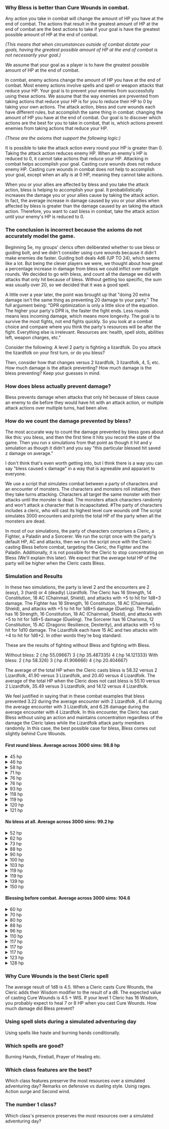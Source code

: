 ### Why Bless is better than Cure Wounds in combat.

Any action you take in combat will change the amount of HP you have at the end of combat. The actions that result in the greatest amount of HP at the end of combat are the best actions to take if your goal is have the greatest possible amount of HP at the end of combat.

<i>(This means that when circumstances outside of combat dictate your goals, having the greatest possible amount of HP at the end of combat is not necessarily your goal.)</i>

&#09; We assume that your goal as a player is to have the greatest possible amount of HP at the end of combat.

In combat, enemy actions change the amount of HP you have at the end of combat. Most enemy actions involve spells and spell or weapon attacks that reduce your HP. Your goal is to prevent your enemies from successfully using these actions. We assume that the way enemies are prevented from taking actions that reduce your HP is for you to reduce their HP to 0 by taking your own actions.
The attack action, bless and cure wounds each have different rules, but accomplish the same thing in combat: changing the amount of HP you have at the end of combat. Our goal is to discover which actions are the best for you to take in combat, that is, which actions prevent enemies from taking actions that reduce your HP.

<i>(These are the axioms that support the following logic:)</i>

It is possible to take the attack action every round your HP is greater than 0. Taking the attack action reduces enemy HP. When an enemy's HP is reduced to 0, it cannot take actions that reduce your HP. Attacking in combat helps accomplish your goal.
Casting cure wounds does not reduce enemy HP. Casting cure wounds in combat does not help to accomplish your goal, except when an ally is at 0 HP, meaning they cannot take actions.

When you or your allies are affected by bless and you take the attack action, bless is helping to accomplish your goal. It probabilistically increases the damage you or your allies cause by taking the attack action. In fact, the average increase in damage caused by you or your allies when affected by bless is greater than the damage caused by an taking the attack action.
Therefore, you want to cast bless in combat, take the attack action until your enemy's HP is reduced to 0.

### The conclusion is incorrect because the axioms do not accurately model the game.

Beginning 5e, my groups' clerics often deliberated whether to use bless or guiding bolt, and we didn't consider using cure wounds because it didn't make enemies die faster. Guiding bolt deals 4d6 (UP TO 24), which seems like a lot. But being the clever players we were, we thought about how great a percentage increase in damage from bless we could inflict over multiple rounds. We decided to go with bless, and count all the damage we did with attacks that only hit because of bless. Without getting too specific, the sum was usually over 20, so we decided that it was a good spell.

A little over a year later, the point was brought up that "doing 20 extra damage isn't the same thing as preventing 20 damage to your party." The full argument being: "DPR optimization is only a little slice of the equation. The higher your party's DPR is, the faster the fight ends. Less rounds means less incoming damage, which means more longevity. The goal is to survive the most fights, not end fights quickly. So you look at a combat choice and compare where you think the party's resources will be after the fight. Everything else is irrelevant. Resources are: health, spell slots, abilities left, weapon charges, etc."

Consider the following: A level 2 party is fighting a lizardfolk. Do you attack the lizardfolk on your first turn, or do you bless?

Then, consider how that changes versus 2 lizardfolk, 3 lizardfolk, 4, 5, etc. How much damage is the attack preventing? How much damage is the bless preventing? Keep your guesses in mind.

### How does bless actually prevent damage?

Bless prevents damage when attacks that only hit because of bless cause an enemy to die before they would have hit with an attack action, or multiple attack actions over multiple turns, had been alive. 

### How do we count the damage prevented by bless?

The most accurate way to count the damage prevented by bless goes about like this: you bless, and then the first time it hits you record the state of the game. Then you run x simulations from that point as though it hit and y simulation as though it didn't and you say "this particular blessed hit saved z damage on average."

I don't think that's even worth getting into, but I think there is a way you can say "bless caused x damage" in a way that is agreeable and apparant to everyone.

We use a script that simulates combat between a party of characters and an encounter of monsters. The characters and monsters roll initiative, then they take turns attacking. Characters all target the same monster with their attacks until the monster is dead. The monsters attack characters randomly and won't attack a character that is incapacitated. #The party of characters includes a cleric, who will cast its highest level cure wounds on# The script simulates 3000 encounters and prints the total HP of the party when all the monsters are dead.

In most of our simulations, the party of characters comprises a Cleric, a Fighter, a Paladin and a Sorcerer. We run the script once with the party's default HP, AC and attacks, then we run the script once with the Cleric casting Bless before combat, targeting the Cleric, the Fighter and the Paladin. Additionally, it is not possible for the Cleric to stop concentrating on Bless (We'll explain this later). We expect that the average total HP of the party will be higher when the Cleric casts Bless.

### Simulation and Results

In these two simulations, the party is level 2 and the encounters are 2 (easy), 3 (hard) or 4 (deadly) Lizardfolk. The Cleric has 16 Strength, 14 Constitution, 18 AC (Chainmail, Shield), and attacks with +5 to hit for 1d8+3 damage. The Fighter has 16 Strength, 16 Constitution, 18 AC (Chainmail, Shield), and attacks with +5 to hit for 1d8+5 damage (Dueling). The Paladin has 16 Strength, 16 Constitution, 18 AC (Chainmail, Shield), and attacks with +5 to hit for 1d8+5 damage (Dueling). The Sorcerer has 16 Charisma, 12 Constitution, 15 AC (Dragonic Resilience, Dexterity), and attacks with +5 to hit for 1d10 damage. The Lizardfolk each have 15 AC and two attacks with +4 to hit for 1d6+2. In other words they're bog standard.

These are the results of fighting without Bless and fighting with Bless.

Without bless: 2 {:hp 55.09667} 3 {:hp 35.487335} 4 {:hp 14.121333}
With bless: 2 {:hp 58.326} 3 {:hp 41.906666} 4 {:hp 20.404667}

The average of the total HP when the Cleric casts bless is 58.32 versus 2 Lizardfolk, 41.90 versus 3 Lizardfolk, and 20.40 versus 4 Lizardfolk. The average of the total HP when the Cleric does not cast bless is 55.10 versus 2 Lizardfolk, 35.49 versus 3 Lizardfolk, and 14.12 versus 4 Lizardfolk.

We feel justified in saying that in these combat examples that bless prevented 3.22 during the average encounter with 2 Lizardfolk , 6.41 during the average encounter with 3 Lizardfolk, and 6.28 damage during the average encounter with 4 Lizardfolk. In this encounter, the Cleric has cast Bless without using an action and maintains concentration regardless of the damage the Cleric takes while the Lizardfolk attack party members randomly. In this case, the best possible case for bless, Bless comes out slightly behind Cure Wounds. 

#### First round bless. Average across 3000 sims: 98.8 hp
<details>
<summary>45 hp</summary>
<pre><code>simulation# 0
encounter# 0
round# 0
:paladin misses :orog0
:paladin hits :orog0 for 7
:sorcerer hits :orog0 for 11
:cleric blesses :fighter :paladin :cleric
:orog0 misses :fighter
:orog0 misses :fighter
:orog1 hits :fighter for 9
:orog1 misses :paladin
:orog2 hits :sorcerer for 10
:orog2 hits :paladin for 12
:fighter hits :orog0 for 11 #blessed
:fighter crits :orog0 for 11
round# 1
:paladin misses :orog0
:paladin hits :orog0 for 14
:sorcerer misses :orog1
:cleric misses :orog1
:orog1 misses :paladin
:orog1 hits :sorcerer for 15
:orog2 crits :paladin for 12
:orog2 hits :paladin for 15
:fighter crits :orog1 for 16
:fighter misses :orog1
round# 2
:paladin misses :orog1
:paladin misses :orog1
:sorcerer misses :orog1
:cleric misses :orog1
:orog1 hits :fighter for 15
:orog1 misses :sorcerer
:orog2 hits :paladin for 8
:orog2 hits :fighter for 12
:fighter hits :orog1 for 14
:fighter hits :orog1 for 9
round# 3
:sorcerer misses :orog1
:cleric casts :spell-2 cure wound and heals :paladin from 0 to 18
:orog1 misses :paladin
:orog1 misses :fighter
:orog2 hits :sorcerer for 8
:orog2 hits :paladin for 8
:fighter misses :orog1
:fighter crits :orog1 for 12
round# 4
:paladin hits :orog2 for 14 #blessed
:paladin misses :orog2
:sorcerer hits :orog2 for 14
:cleric misses :orog2
:orog2 hits :paladin for 14
:orog2 misses :cleric
:fighter misses :orog2
:fighter hits :orog2 for 9
round# 5
:sorcerer misses :orog2
:cleric misses :orog2
:orog2 misses :cleric
:orog2 hits :fighter for 6
:fighter hits :orog2 for 13
:fighter misses :orog0
:cleric has no remaining spell slots to heal with
remaining hp: 45</code></pre>
</details>
<details>
<summary>46 hp</summary>
<pre><code>simulation# 9
encounter# 0
round# 0
:fighter misses :orog0
:fighter misses :orog0
the sorcerer uses shield to block :orog0
:orog0 misses :sorcerer
:orog0 crits :fighter for 18
:orog1 crits :fighter for 13
:orog1 hits :sorcerer for 15
:orog2 misses :fighter
:orog2 misses :cleric
:sorcerer hits :orog0 for 10
:cleric blesses :fighter :paladin :cleric
:paladin misses :orog0
:paladin misses :orog0
round# 1
:fighter hits :orog0 for 10
:fighter hits :orog0 for 14
:orog0 misses :paladin
:orog0 hits :sorcerer for 12
:orog1 misses :cleric
:orog1 hits :paladin for 12
:orog2 misses :fighter
the sorcerer uses shield to block :orog2
:orog2 misses :sorcerer
:sorcerer misses :orog0
:cleric misses :orog0
:paladin hits :orog0 for 9 #blessed
:paladin misses :orog1
round# 2
:fighter misses :orog1
:fighter hits :orog1 for 10
:orog1 hits :sorcerer for 16
:orog1 misses :fighter
:orog2 hits :fighter for 16
:orog2 misses :cleric
:cleric casts :spell-2 cure wound and heals :fighter from 0 to 12
:paladin hits :orog1 for 13
:paladin hits :orog1 for 11
round# 3
:fighter misses :orog1
:fighter misses :orog1
:orog1 hits :cleric for 15
:orog1 misses :fighter
:orog2 misses :fighter
:orog2 misses :fighter
:cleric misses :orog1
:paladin hits :orog1 for 11
:paladin hits :orog2 for 7
round# 4
:fighter misses :orog2
:fighter misses :orog2
:orog2 crits :cleric for 21
:orog2 misses :fighter
:cleric misses :orog2
:paladin crits :orog2 for 19
:paladin hits :orog2 for 12
:cleric has no remaining spell slots to heal with
remaining hp: 46</code></pre>
</details>
<details>
<summary>58 hp</summary>
<pre><code>simulation# 5
encounter# 0
round# 0
:orog0 hits :cleric for 5
:orog0 misses :cleric
:orog1 misses :fighter
:orog1 misses :paladin
:orog2 misses :paladin
:orog2 misses :sorcerer
:cleric blesses :fighter :paladin :cleric
:sorcerer crits :orog0 for 16
:fighter hits :orog0 for 12
:fighter misses :orog0
:paladin crits :orog0 for 9
:paladin hits :orog0 for 9
round# 1
:orog1 hits :fighter for 9
:orog1 misses :cleric
:orog2 hits :fighter for 10
:orog2 hits :fighter for 10
:cleric misses :orog1
:sorcerer misses :orog1
:fighter misses :orog1
:fighter hits :orog1 for 7
:paladin hits :orog1 for 14 #blessed
:paladin misses :orog1
round# 2
:orog1 misses :fighter
:orog1 hits :cleric for 11
:orog2 hits :fighter for 15
:orog2 hits :sorcerer for 9
:cleric casts :spell-2 cure wound and heals :fighter from 0 to 11
:sorcerer misses :orog1
:fighter hits :orog1 for 12
:fighter misses :orog1
:paladin hits :orog1 for 9
:paladin misses :orog1
round# 3
:orog1 misses :sorcerer
:orog1 misses :paladin
:orog2 hits :sorcerer for 11
:orog2 hits :fighter for 14
:cleric misses :orog1
:sorcerer misses :orog1
:paladin misses :orog1
:paladin hits :orog1 for 13
round# 4
:orog2 hits :paladin for 16
:orog2 hits :paladin for 10
:cleric hits :orog2 for 6 #blessed
:sorcerer hits :orog2 for 19
:paladin hits :orog2 for 9
:paladin misses :orog2
round# 5
:orog2 misses :paladin
:orog2 misses :cleric
:cleric hits :orog2 for 10 #blessed
:sorcerer misses :orog0
:paladin hits :orog0 for 14
:paladin hits :orog0 for 12
:cleric has no remaining spell slots to heal with
remaining hp: 58</code></pre>
</details>
<details>
<summary>71 hp</summary>
<pre><code>simulation# 7
encounter# 0
round# 0
:fighter misses :orog0
:fighter misses :orog0
:orog0 hits :cleric for 14
:orog0 misses :sorcerer
:orog1 misses :sorcerer
:orog1 hits :paladin for 5
:orog2 hits :sorcerer for 6
:orog2 hits :sorcerer for 15
:sorcerer hits :orog0 for 11
:paladin misses :orog0
:paladin misses :orog0
:cleric blesses :fighter :paladin :cleric
round# 1
:fighter hits :orog0 for 10
:fighter misses :orog0
:orog0 misses :paladin
:orog0 hits :paladin for 9
:orog1 misses :sorcerer
:orog1 misses :cleric
:orog2 hits :fighter for 6
:orog2 hits :fighter for 10
:sorcerer misses :orog0
:paladin misses :orog0
:paladin hits :orog0 for 14
:cleric hits :orog0 for 10
round# 2
:fighter hits :orog1 for 8
:fighter misses :orog1
:orog1 hits :cleric for 14
:orog1 misses :paladin
:orog2 misses :sorcerer
:orog2 hits :sorcerer for 6
:sorcerer hits :orog1 for 10
:paladin misses :orog1
:paladin misses :orog1
:cleric hits :orog1 for 4
round# 3
:fighter misses :orog1
:fighter misses :orog1
:orog1 hits :sorcerer for 6
the sorcerer uses shield to block :orog1
:orog1 misses :sorcerer
:orog2 misses :fighter
:orog2 hits :sorcerer for 15
:paladin hits :orog1 for 13
:paladin hits :orog1 for 12
:cleric casts :spell-2 cure wound and heals :sorcerer from 0 to 16
round# 4
:fighter hits :orog2 for 13 #blessed
:fighter hits :orog2 for 11
:orog2 misses :fighter
:orog2 hits :sorcerer for 13
:sorcerer misses :orog2
:paladin hits :orog2 for 10 #blessed
:paladin misses :orog2
:cleric hits :orog2 for 5
:cleric has no remaining spell slots to heal with
remaining hp: 71</code></pre>
</details>
<details>
<summary>76 hp</summary>
<pre><code>simulation# 8
encounter# 0
round# 0
:cleric blesses :fighter :paladin :cleric
:sorcerer hits :orog0 for 8
:paladin misses :orog0
:paladin hits :orog0 for 7
:orog0 misses :fighter
:orog0 misses :cleric
:orog1 misses :fighter
:orog1 hits :sorcerer for 15
:orog2 misses :sorcerer
:orog2 hits :fighter for 12
:fighter hits :orog0 for 10
:fighter misses :orog0
round# 1
:cleric hits :orog0 for 4 #blessed
:sorcerer misses :orog0
:paladin misses :orog0
:paladin crits :orog0 for 13
:orog1 misses :cleric
:orog1 crits :paladin for 23
:orog2 hits :paladin for 13
:orog2 misses :sorcerer
:fighter hits :orog1 for 10 #blessed
:fighter misses :orog1
round# 2
:cleric misses :orog1
:sorcerer hits :orog1 for 8
:paladin hits :orog1 for 12 #blessed
:paladin misses :orog1
the sorcerer uses shield to block :orog1
:orog1 misses :sorcerer
:orog1 hits :sorcerer for 11
:orog2 hits :fighter for 8
:orog2 misses :cleric
:fighter misses :orog1
:fighter hits :orog1 for 14
round# 3
:cleric misses :orog1
:sorcerer misses :orog1
:paladin crits :orog1 for 17
:paladin misses :orog2
:orog2 hits :sorcerer for 10
:orog2 hits :fighter for 5
:fighter crits :orog2 for 17
:fighter misses :orog2
round# 4
:cleric hits :orog2 for 4
:sorcerer misses :orog2
:paladin hits :orog2 for 11 #blessed
:paladin misses :orog2
:orog2 misses :sorcerer
:orog2 misses :paladin
:fighter hits :orog2 for 8
:fighter hits :orog0 for 7
:cleric casts :spell-2 cure wound and heals :sorcerer from 2 to 11
:cleric has no remaining spell slots to heal with
remaining hp: 76</code></pre>
</details>
<details>
<summary>76 hp</summary>
<pre><code>simulation# 1
encounter# 0
round# 0
:orog0 misses :cleric
:orog0 hits :paladin for 15
:orog1 misses :fighter
:orog1 misses :paladin
:orog2 misses :fighter
:orog2 misses :cleric
:sorcerer hits :orog0 for 16
:paladin misses :orog0
:paladin misses :orog0
:cleric blesses :fighter :paladin :cleric
:fighter hits :orog0 for 12
:fighter hits :orog0 for 12 #blessed
round# 1
:orog0 crits :paladin for 17
:orog0 hits :paladin for 14
:orog1 crits :fighter for 15
:orog1 hits :cleric for 11
:orog2 hits :cleric for 13
:orog2 misses :fighter
:sorcerer hits :orog0 for 13
:cleric casts :spell-2 cure wound and heals :paladin from 0 to 16
:fighter misses :orog1
:fighter hits :orog1 for 7
round# 2
the sorcerer uses shield to block :orog1
:orog1 misses :sorcerer
:orog1 misses :paladin
:orog2 hits :paladin for 7
:orog2 misses :sorcerer
:sorcerer hits :orog1 for 11
:paladin hits :orog1 for 14
:paladin hits :orog1 for 14 #blessed
:cleric misses :orog2
:fighter crits :orog2 for 17
:fighter hits :orog2 for 12
round# 3
:orog2 misses :fighter
:orog2 crits :cleric for 16
:sorcerer hits :orog2 for 10
:paladin misses :orog2
:paladin hits :orog2 for 11
:fighter hits :orog0 for 7 #blessed
:fighter hits :orog0 for 11
:cleric has no remaining spell slots to heal with
remaining hp: 76</code></pre>
</details>
<details>
<summary>93 hp</summary>
<pre><code>simulation# 3
encounter# 0
round# 0
:cleric blesses :fighter :paladin :cleric
:paladin hits :orog0 for 8
:paladin hits :orog0 for 10
:orog0 misses :paladin
:orog0 hits :cleric for 14
:orog1 misses :fighter
:orog1 hits :paladin for 14
:orog2 misses :paladin
:orog2 hits :paladin for 8
:fighter hits :orog0 for 10
:fighter crits :orog0 for 10
:sorcerer misses :orog0
round# 1
:cleric misses :orog0
:paladin hits :orog0 for 14
:paladin hits :orog1 for 8
:orog1 misses :paladin
the sorcerer uses shield to block :orog1
:orog1 misses :sorcerer
:orog2 misses :paladin
:orog2 misses :sorcerer
:fighter misses :orog1
:fighter misses :orog1
:sorcerer hits :orog1 for 16
round# 2
:cleric misses :orog1
:paladin misses :orog1
:paladin hits :orog1 for 12
:orog1 misses :cleric
:orog1 hits :cleric for 16
the sorcerer uses shield to block :orog2
:orog2 misses :sorcerer
:orog2 misses :paladin
:fighter hits :orog1 for 10
:fighter hits :orog1 for 13 #blessed
:sorcerer hits :orog2 for 9
round# 3
:cleric misses :orog2
:paladin misses :orog2
:paladin misses :orog2
:orog2 hits :sorcerer for 15
:orog2 hits :paladin for 16
:fighter misses :orog2
:fighter hits :orog2 for 8 #blessed
:sorcerer hits :orog2 for 8
round# 4
:cleric hits :orog2 for 7
:paladin misses :orog2
:paladin hits :orog2 for 11
:fighter hits :orog0 for 8
:fighter misses :orog0
:sorcerer misses :orog0
:cleric casts :spell-2 cure wound and heals :paladin from 6 to 18
:cleric has no remaining spell slots to heal with
remaining hp: 93</code></pre>
</details>
<details>
<summary>118 hp</summary>
<pre><code>simulation# 6
encounter# 0
round# 0
:orog0 misses :fighter
the sorcerer uses shield to block :orog0
:orog0 misses :sorcerer
:orog1 misses :cleric
:orog1 hits :paladin for 9
:orog2 hits :paladin for 7
:orog2 misses :cleric
:fighter misses :orog0
:fighter misses :orog0
:sorcerer hits :orog0 for 17
:paladin misses :orog0
:paladin misses :orog0
:cleric blesses :fighter :paladin :cleric
round# 1
:orog0 hits :fighter for 6
:orog0 hits :paladin for 10
:orog1 hits :paladin for 16
:orog1 misses :sorcerer
:orog2 misses :sorcerer
:orog2 misses :cleric
:fighter hits :orog0 for 9
:fighter misses :orog0
:sorcerer misses :orog0
:paladin hits :orog0 for 11
:paladin hits :orog0 for 7 #blessed
:cleric hits :orog1 for 8
round# 2
:orog1 misses :paladin
:orog1 misses :fighter
:orog2 misses :sorcerer
:orog2 misses :sorcerer
:fighter hits :orog1 for 8
:fighter misses :orog1
:sorcerer hits :orog1 for 9
:paladin hits :orog1 for 14
:paladin misses :orog1
:cleric hits :orog1 for 11
round# 3
:orog2 misses :paladin
the sorcerer uses shield to block :orog2
:orog2 misses :sorcerer
:fighter misses :orog2
:fighter misses :orog2
:sorcerer misses :orog2
:paladin misses :orog2
:paladin hits :orog2 for 8 #blessed
:cleric crits :orog2 for 10
round# 4
the sorcerer uses shield to block :orog2
:orog2 misses :sorcerer
:orog2 misses :sorcerer
:fighter misses :orog2
:fighter misses :orog2
:sorcerer hits :orog2 for 7
:paladin hits :orog2 for 8
:paladin misses :orog2
:cleric hits :orog2 for 5
round# 5
:orog2 hits :paladin for 16
:orog2 hits :sorcerer for 15
:fighter hits :orog2 for 8
:fighter hits :orog0 for 9
:sorcerer misses :orog0
:cleric casts :spell-2 cure wound and heals :paladin from 0 to 19
:cleric has no remaining spell slots to heal with
remaining hp: 118</code></pre>
</details>
<details>
<summary>119 hp</summary>
<pre><code>simulation# 2
encounter# 0
round# 0
:fighter misses :orog0
:fighter hits :orog0 for 12
:cleric blesses :fighter :paladin :cleric
:orog0 misses :cleric
:orog0 misses :cleric
:orog1 hits :paladin for 5
the sorcerer uses shield to block :orog1
:orog1 misses :sorcerer
:orog2 misses :fighter
:orog2 hits :paladin for 9
:sorcerer hits :orog0 for 12
:paladin hits :orog0 for 8 #blessed
:paladin hits :orog0 for 13
round# 1
:fighter misses :orog1
:fighter misses :orog1
:cleric misses :orog1
:orog1 hits :cleric for 13
:orog1 hits :cleric for 8
:orog2 hits :fighter for 13
:orog2 misses :fighter
:sorcerer misses :orog1
:paladin hits :orog1 for 11
:paladin hits :orog1 for 11
round# 2
:fighter crits :orog1 for 13
:fighter hits :orog1 for 13
:cleric hits :orog2 for 9 #blessed
:orog2 misses :paladin
:orog2 hits :paladin for 15
:sorcerer hits :orog2 for 13
:paladin misses :orog2
:paladin hits :orog2 for 12
round# 3
:fighter misses :orog2
:fighter hits :orog2 for 12
:cleric misses :orog0
:sorcerer hits :orog0 for 9
:paladin misses :orog0
:paladin hits :orog0 for 7
:cleric casts :spell-2 cure wound and heals :paladin from 15 to 33
:cleric has no remaining spell slots to heal with
remaining hp: 119</code></pre>
</details>
<details>
<summary>120 hp</summary>
<pre><code>simulation# 10
encounter# 0
round# 0
:paladin misses :orog0
:paladin hits :orog0 for 9
:sorcerer hits :orog0 for 11
:fighter hits :orog0 for 14
:fighter hits :orog0 for 12
:orog0 hits :fighter for 14
:orog0 misses :paladin
:orog1 misses :fighter
:orog1 hits :paladin for 16
:orog2 misses :fighter
:orog2 hits :sorcerer for 13
:cleric blesses :fighter :paladin :cleric
round# 1
:paladin misses :orog0
:paladin hits :orog0 for 12
:sorcerer hits :orog1 for 11
:fighter misses :orog1
:fighter hits :orog1 for 9
:orog1 hits :sorcerer for 6
:orog1 misses :fighter
:orog2 misses :paladin
:orog2 hits :fighter for 5
:cleric hits :orog1 for 7
round# 2
:paladin hits :orog1 for 9
:paladin hits :orog1 for 11
:sorcerer hits :orog1 for 12
:fighter hits :orog2 for 8
:fighter hits :orog2 for 7
:orog2 misses :paladin
:orog2 misses :cleric
:cleric hits :orog2 for 6
round# 3
:paladin hits :orog2 for 7
:paladin hits :orog2 for 7
:sorcerer hits :orog2 for 5
:fighter misses :orog0
:fighter misses :orog0
:cleric hits :orog0 for 11
:cleric casts :spell-2 cure wound and heals :fighter from 25 to 35
:cleric has no remaining spell slots to heal with
remaining hp: 120</code></pre>
</details>
<details>
<summary>121 hp</summary>
<pre><code>simulation# 4
encounter# 0
round# 0
:cleric blesses :fighter :paladin :cleric
:orog0 misses :sorcerer
:orog0 misses :paladin
the sorcerer uses shield to block :orog1
:orog1 misses :sorcerer
:orog1 misses :paladin
:orog2 misses :sorcerer
:orog2 misses :cleric
:sorcerer hits :orog0 for 9
:fighter misses :orog0
:fighter hits :orog0 for 7
:paladin hits :orog0 for 13
:paladin hits :orog0 for 7 #blessed
round# 1
:cleric misses :orog0
:orog0 crits :paladin for 17
:orog0 crits :paladin for 14
:orog1 crits :paladin for 22
:orog1 hits :cleric for 8
:orog2 misses :fighter
the sorcerer uses shield to block :orog2
:orog2 misses :sorcerer
:sorcerer hits :orog0 for 9
:fighter hits :orog0 for 13 #blessed
:fighter hits :orog1 for 7
round# 2
:cleric casts :spell-2 cure wound and heals :paladin from 0 to 16
:orog1 misses :cleric
:orog1 misses :cleric
:orog2 misses :paladin
:orog2 misses :cleric
:sorcerer misses :orog1
:fighter misses :orog1
:fighter misses :orog1
:paladin hits :orog1 for 7
:paladin misses :orog1
round# 3
:cleric hits :orog1 for 7
:orog1 misses :cleric
:orog1 misses :fighter
:orog2 hits :paladin for 7
the sorcerer uses shield to block :orog2
:orog2 misses :sorcerer
:sorcerer hits :orog1 for 11
:fighter misses :orog1
:fighter hits :orog1 for 13
:paladin hits :orog1 for 13
:paladin hits :orog2 for 12
round# 4
:cleric hits :orog2 for 8 #blessed
the sorcerer uses shield to block :orog2
:orog2 misses :sorcerer
:orog2 misses :paladin
:sorcerer misses :orog2
:fighter hits :orog2 for 13
:fighter misses :orog2
:paladin hits :orog2 for 13
:paladin hits :orog0 for 14
:cleric has no remaining spell slots to heal with
remaining hp: 121</code></pre>
</details>

#### No bless at all. Average across 3000 sims: 99.2 hp
<details>
<summary>52 hp</summary>
<pre><code>simulation# 8
encounter# 0
round# 0
:sorcerer misses :orog0
:paladin hits :orog0 for 11
:paladin misses :orog0
:orog0 hits :sorcerer for 10
:orog0 crits :paladin for 6
:orog1 hits :cleric for 15
:orog1 misses :fighter
:orog2 hits :fighter for 11
:orog2 hits :cleric for 6
:fighter misses :orog0
:fighter misses :orog0
:cleric hits :orog0 for 9
round# 1
:sorcerer misses :orog0
:paladin misses :orog0
:paladin hits :orog0 for 13
:orog0 misses :fighter
:orog0 hits :paladin for 11
:orog1 misses :fighter
:orog1 misses :cleric
:orog2 misses :paladin
:orog2 misses :fighter
:fighter hits :orog0 for 10
:fighter hits :orog0 for 8
:cleric hits :orog1 for 7
round# 2
:sorcerer misses :orog1
:paladin misses :orog1
:paladin hits :orog1 for 9
:orog1 crits :paladin for 12
:orog1 hits :fighter for 12
:orog2 hits :cleric for 10
:orog2 misses :sorcerer
:fighter misses :orog1
:fighter misses :orog1
:cleric misses :orog1
round# 3
:sorcerer misses :orog1
:paladin misses :orog1
:paladin misses :orog1
:orog1 hits :paladin for 11
:orog1 hits :paladin for 5
:orog2 misses :fighter
:orog2 misses :cleric
:fighter crits :orog1 for 15
:fighter misses :orog1
:cleric casts :spell-1 cure wound and heals :paladin from 0 to 10
round# 4
:sorcerer hits :orog1 for 12
:paladin hits :orog1 for 14
:paladin misses :orog2
:orog2 hits :sorcerer for 10
:orog2 hits :cleric for 15
:fighter misses :orog2
:fighter misses :orog2
round# 5
:sorcerer misses :orog2
:paladin hits :orog2 for 12
:paladin hits :orog2 for 8
:orog2 misses :fighter
:orog2 crits :sorcerer for 10
:fighter hits :orog2 for 13
:fighter hits :orog2 for 11
round# 6
:sorcerer hits :orog2 for 3
:paladin hits :orog2 for 7
:paladin misses :orog0
:fighter misses :orog0
:fighter hits :orog0 for 10
:cleric casts :spell-2 cure wound and heals :cleric from 0 to 13
:cleric has no remaining spell slots to heal with
remaining hp: 52</code></pre>
</details>
<details>
<summary>62 hp</summary>
<pre><code>simulation# 5
encounter# 0
round# 0
:orog0 hits :fighter for 15
:orog0 misses :cleric
:orog1 misses :sorcerer
:orog1 crits :cleric for 17
:orog2 misses :paladin
:orog2 misses :paladin
:fighter misses :orog0
:fighter misses :orog0
:paladin misses :orog0
:paladin hits :orog0 for 7
:cleric hits :orog0 for 7
:sorcerer misses :orog0
round# 1
:orog0 misses :paladin
:orog0 hits :cleric for 11
:orog1 misses :cleric
:orog1 misses :fighter
:orog2 misses :cleric
:orog2 hits :sorcerer for 7
:fighter hits :orog0 for 12
:fighter hits :orog0 for 7
:paladin misses :orog0
:paladin misses :orog0
:cleric misses :orog0
:sorcerer hits :orog0 for 11
round# 2
:orog1 misses :cleric
:orog1 hits :sorcerer for 6
:orog2 crits :paladin for 14
:orog2 hits :cleric for 10
:fighter hits :orog1 for 9
:fighter hits :orog1 for 7
:paladin misses :orog1
:paladin misses :orog1
:sorcerer misses :orog1
round# 3
:orog1 hits :paladin for 7
:orog1 hits :paladin for 15
:orog2 hits :paladin for 14
the sorcerer uses shield to block :orog2
:orog2 misses :sorcerer
:fighter hits :orog1 for 9
:fighter misses :orog1
:sorcerer crits :orog1 for 26
round# 4
the sorcerer uses shield to block :orog2
:orog2 misses :sorcerer
:orog2 misses :sorcerer
:fighter hits :orog2 for 9
:fighter misses :orog2
:sorcerer misses :orog2
round# 5
the sorcerer uses shield to block :orog2
:orog2 misses :sorcerer
:orog2 misses :sorcerer
:fighter misses :orog2
:fighter misses :orog2
:sorcerer hits :orog2 for 16
round# 6
the sorcerer uses shield to block :orog2
:orog2 misses :sorcerer
:orog2 hits :fighter for 16
:fighter hits :orog2 for 11
:fighter crits :orog2 for 9
:sorcerer hits :orog0 for 6
:cleric casts :spell-1 cure wound and heals :paladin from 0 to 9
:cleric casts :spell-2 cure wound and heals :cleric from 0 to 15
:cleric has no remaining spell slots to heal with
remaining hp: 62</code></pre>
</details>
<details>
<summary>73 hp</summary>
<pre><code>simulation# 6
encounter# 0
round# 0
:cleric misses :orog0
:orog0 hits :cleric for 8
:orog0 hits :fighter for 8
:orog1 misses :paladin
:orog1 crits :sorcerer for 19
:orog2 hits :paladin for 7
:orog2 hits :cleric for 10
:paladin crits :orog0 for 13
:paladin hits :orog0 for 12
:fighter hits :orog0 for 7
:fighter hits :orog0 for 14
:sorcerer hits :orog1 for 8
round# 1
:cleric misses :orog1
:orog1 hits :cleric for 13
:orog1 misses :paladin
:orog2 hits :cleric for 8
:orog2 misses :sorcerer
:paladin misses :orog1
:paladin hits :orog1 for 10
:fighter misses :orog1
:fighter hits :orog1 for 12
:sorcerer misses :orog1
round# 2
the sorcerer uses shield to block :orog1
:orog1 misses :sorcerer
:orog1 misses :fighter
:orog2 crits :sorcerer for 20
:orog2 hits :fighter for 9
:paladin hits :orog1 for 10
:paladin misses :orog1
:fighter crits :orog1 for 10
:fighter misses :orog2
round# 3
:orog2 misses :fighter
:orog2 misses :fighter
:paladin crits :orog2 for 16
:paladin hits :orog2 for 9
:fighter misses :orog2
:fighter hits :orog2 for 11
round# 4
:orog2 hits :paladin for 13
:orog2 misses :fighter
:paladin hits :orog2 for 14
:paladin hits :orog0 for 8
:fighter hits :orog0 for 8
:fighter misses :orog0
:cleric casts :spell-1 cure wound and heals :cleric from 0 to 5
:cleric casts :spell-2 cure wound and heals :sorcerer from 0 to 17
:cleric has no remaining spell slots to heal with
remaining hp: 73</code></pre>
</details>
<details>
<summary>88 hp</summary>
<pre><code>simulation# 2
encounter# 0
round# 0
:cleric misses :orog0
:paladin misses :orog0
:paladin hits :orog0 for 7
:orog0 misses :fighter
:orog0 hits :fighter for 13
:orog1 misses :paladin
:orog1 hits :cleric for 11
:orog2 misses :cleric
the sorcerer uses shield to block :orog2
:orog2 misses :sorcerer
:fighter hits :orog0 for 12
:fighter misses :orog0
:sorcerer misses :orog0
round# 1
:cleric misses :orog0
:paladin misses :orog0
:paladin misses :orog0
:orog0 misses :paladin
:orog0 misses :cleric
:orog1 hits :fighter for 9
:orog1 hits :cleric for 13
:orog2 hits :sorcerer for 12
:orog2 hits :cleric for 15
:fighter hits :orog0 for 9
:fighter hits :orog0 for 9
:sorcerer hits :orog1 for 5
round# 2
:paladin misses :orog1
:paladin misses :orog1
:orog1 misses :fighter
the sorcerer uses shield to block :orog1
:orog1 misses :sorcerer
:orog2 misses :sorcerer
:orog2 hits :fighter for 7
:fighter hits :orog1 for 13
:fighter hits :orog1 for 12
:sorcerer hits :orog1 for 8
round# 3
:paladin hits :orog1 for 7
:paladin misses :orog2
:orog2 misses :sorcerer
:orog2 crits :sorcerer for 23
:fighter misses :orog2
:fighter hits :orog2 for 11
:sorcerer hits :orog2 for 20
round# 4
:paladin misses :orog2
:paladin hits :orog2 for 10
:fighter hits :orog0 for 13
:fighter misses :orog0
:sorcerer hits :orog0 for 7
:cleric casts :spell-1 cure wound and heals :cleric from 0 to 9
:cleric casts :spell-2 cure wound and heals :sorcerer from 3 to 20
:cleric has no remaining spell slots to heal with
remaining hp: 88</code></pre>
</details>
<details>
<summary>90 hp</summary>
<pre><code>simulation# 4
encounter# 0
round# 0
:cleric hits :orog0 for 8
:sorcerer hits :orog0 for 5
:orog0 misses :paladin
:orog0 hits :fighter for 6
:orog1 misses :paladin
:orog1 misses :fighter
:orog2 misses :fighter
:orog2 misses :paladin
:paladin misses :orog0
:paladin hits :orog0 for 14
:fighter misses :orog0
:fighter hits :orog0 for 12
round# 1
:cleric hits :orog0 for 10
:sorcerer misses :orog1
:orog1 hits :sorcerer for 12
:orog1 hits :paladin for 13
:orog2 hits :cleric for 11
:orog2 hits :paladin for 11
:paladin hits :orog1 for 7
:paladin misses :orog1
:fighter crits :orog1 for 20
:fighter misses :orog1
round# 2
:cleric hits :orog1 for 4
:sorcerer misses :orog1
:orog1 misses :cleric
:orog1 misses :sorcerer
:orog2 hits :paladin for 13
:orog2 hits :paladin for 6
:paladin misses :orog1
:paladin misses :orog1
:fighter misses :orog1
:fighter misses :orog1
round# 3
:cleric misses :orog1
:sorcerer misses :orog1
:orog1 misses :cleric
:orog1 hits :cleric for 8
:orog2 misses :sorcerer
:orog2 misses :cleric
:paladin misses :orog1
:paladin hits :orog1 for 12
:fighter misses :orog2
:fighter hits :orog2 for 10
round# 4
:cleric misses :orog2
:sorcerer misses :orog2
the sorcerer uses shield to block :orog2
:orog2 misses :sorcerer
:orog2 misses :fighter
:paladin hits :orog2 for 8
:paladin misses :orog2
:fighter misses :orog2
:fighter misses :orog2
round# 5
:cleric misses :orog2
:sorcerer misses :orog2
:orog2 hits :cleric for 7
:orog2 hits :cleric for 8
:paladin crits :orog2 for 15
:paladin hits :orog2 for 8
:fighter hits :orog0 for 14
:fighter misses :orog0
:cleric casts :spell-1 cure wound and heals :paladin from 1 to 7
:cleric casts :spell-2 cure wound and heals :paladin from 7 to 22
:cleric has no remaining spell slots to heal with
remaining hp: 90</code></pre>
</details>
<details>
<summary>100 hp</summary>
<pre><code>simulation# 3
encounter# 0
round# 0
:sorcerer misses :orog0
:orog0 hits :fighter for 16
:orog0 misses :sorcerer
:orog1 hits :sorcerer for 10
:orog1 misses :fighter
:orog2 misses :cleric
:orog2 misses :sorcerer
:cleric misses :orog0
:fighter hits :orog0 for 12
:fighter misses :orog0
:paladin misses :orog0
:paladin misses :orog0
round# 1
:sorcerer misses :orog0
:orog0 misses :paladin
:orog0 misses :paladin
:orog1 crits :sorcerer for 20
:orog1 misses :sorcerer
:orog2 hits :paladin for 14
:orog2 misses :paladin
:cleric hits :orog0 for 6
:fighter hits :orog0 for 12
:fighter hits :orog0 for 13
:paladin hits :orog1 for 9
:paladin misses :orog1
round# 2
:sorcerer hits :orog1 for 17
:orog1 misses :cleric
:orog1 hits :sorcerer for 8
:orog2 misses :cleric
:orog2 hits :cleric for 8
:cleric casts :spell-1 cure wound and heals :sorcerer from 0 to 10
:fighter hits :orog1 for 8
:fighter hits :orog1 for 10
:paladin hits :orog1 for 9
:paladin misses :orog2
round# 3
:sorcerer misses :orog2
:orog2 misses :sorcerer
:orog2 hits :paladin for 9
:cleric hits :orog2 for 6
:fighter misses :orog2
:fighter misses :orog2
:paladin hits :orog2 for 14
:paladin hits :orog2 for 11
round# 4
:sorcerer hits :orog2 for 16
:cleric hits :orog0 for 7
:fighter hits :orog0 for 12
:fighter hits :orog0 for 14
:paladin hits :orog0 for 9
:paladin misses :orog0
:cleric casts :spell-2 cure wound and heals :sorcerer from 10 to 21
:cleric has no remaining spell slots to heal with
remaining hp: 100</code></pre>
</details>
<details>
<summary>103 hp</summary>
<pre><code>simulation# 10
encounter# 0
round# 0
:paladin hits :orog0 for 14
:paladin misses :orog0
:fighter misses :orog0
:fighter hits :orog0 for 14
the sorcerer uses shield to block :orog0
:orog0 misses :sorcerer
:orog0 hits :fighter for 13
:orog1 misses :sorcerer
:orog1 hits :fighter for 7
:orog2 hits :cleric for 16
:orog2 hits :cleric for 8
:cleric hits :orog0 for 10
:sorcerer hits :orog1 for 14
round# 1
:paladin misses :orog1
:paladin hits :orog1 for 8
:fighter crits :orog1 for 20
:fighter misses :orog1
:orog1 hits :fighter for 9
:orog1 misses :paladin
:orog2 misses :sorcerer
:orog2 hits :fighter for 15
:cleric casts :spell-1 cure wound and heals :fighter from 0 to 8
:sorcerer hits :orog1 for 5
round# 2
:paladin misses :orog2
:paladin misses :orog2
:fighter hits :orog2 for 12
:fighter crits :orog2 for 11
:orog2 hits :fighter for 6
:orog2 crits :cleric for 7
:cleric misses :orog2
:sorcerer misses :orog2
round# 3
:paladin misses :orog2
:paladin hits :orog2 for 11
:fighter misses :orog2
:fighter hits :orog2 for 13
:cleric misses :orog0
:sorcerer hits :orog0 for 8
:cleric casts :spell-2 cure wound and heals :fighter from 2 to 14
:cleric has no remaining spell slots to heal with
remaining hp: 103</code></pre>
</details>
<details>
<summary>119 hp</summary>
<pre><code>simulation# 9
encounter# 0
round# 0
:orog0 hits :sorcerer for 12
:orog0 misses :cleric
:orog1 misses :fighter
:orog1 misses :cleric
:orog2 hits :paladin for 14
:orog2 misses :cleric
:cleric crits :orog0 for 14
:fighter misses :orog0
:fighter misses :orog0
:sorcerer hits :orog0 for 10
:paladin hits :orog0 for 12
:paladin hits :orog0 for 10
round# 1
the sorcerer uses shield to block :orog0
:orog0 misses :sorcerer
:orog0 misses :paladin
:orog1 hits :sorcerer for 13
:orog1 hits :fighter for 16
:orog2 misses :fighter
:orog2 misses :fighter
:cleric hits :orog0 for 6
:fighter hits :orog0 for 9
:fighter misses :orog1
:sorcerer misses :orog1
:paladin misses :orog1
:paladin hits :orog1 for 12
round# 2
:orog1 misses :sorcerer
:orog1 misses :paladin
:orog2 misses :cleric
:orog2 hits :sorcerer for 9
:cleric misses :orog1
:fighter hits :orog1 for 12
:fighter hits :orog1 for 7
:sorcerer misses :orog1
:paladin hits :orog1 for 13
:paladin misses :orog1
round# 3
:orog1 hits :paladin for 7
:orog1 misses :cleric
:orog2 misses :fighter
:orog2 misses :paladin
:cleric misses :orog1
:fighter misses :orog1
:fighter misses :orog1
:sorcerer hits :orog1 for 16
:paladin hits :orog2 for 9
:paladin crits :orog2 for 16
round# 4
:orog2 misses :paladin
the sorcerer uses shield to block :orog2
:orog2 misses :sorcerer
:cleric misses :orog2
:fighter hits :orog2 for 10
:fighter misses :orog2
:sorcerer misses :orog2
:paladin misses :orog2
:paladin misses :orog2
round# 5
:orog2 misses :fighter
:orog2 misses :paladin
:cleric misses :orog2
:fighter hits :orog2 for 14
:fighter hits :orog0 for 14
:sorcerer hits :orog0 for 9
:paladin misses :orog0
:paladin hits :orog0 for 11
:cleric casts :spell-1 cure wound and heals :sorcerer from 4 to 14
:cleric casts :spell-2 cure wound and heals :sorcerer from 14 to 30
:cleric has no remaining spell slots to heal with
remaining hp: 119</code></pre>
</details>
<details>
<summary>119 hp</summary>
<pre><code>simulation# 0
encounter# 0
round# 0
:cleric hits :orog0 for 5
:orog0 hits :paladin for 13
:orog0 misses :fighter
:orog1 hits :paladin for 9
:orog1 misses :fighter
:orog2 hits :sorcerer for 9
:orog2 misses :cleric
:paladin hits :orog0 for 14
:paladin hits :orog0 for 9
:fighter misses :orog0
:fighter hits :orog0 for 10
:sorcerer misses :orog0
round# 1
:cleric hits :orog0 for 9
:orog1 hits :fighter for 9
:orog1 misses :cleric
the sorcerer uses shield to block :orog2
:orog2 misses :sorcerer
:orog2 misses :cleric
:paladin misses :orog1
:paladin crits :orog1 for 16
:fighter misses :orog1
:fighter hits :orog1 for 7
:sorcerer hits :orog1 for 12
round# 2
:cleric hits :orog1 for 7
the sorcerer uses shield to block :orog1
:orog1 misses :sorcerer
:orog1 misses :paladin
:orog2 misses :paladin
:orog2 misses :cleric
:paladin misses :orog1
:paladin misses :orog1
:fighter misses :orog1
:fighter misses :orog1
:sorcerer misses :orog1
round# 3
:cleric misses :orog1
:orog1 misses :paladin
:orog1 misses :sorcerer
:orog2 hits :fighter for 6
:orog2 hits :sorcerer for 11
:paladin crits :orog1 for 18
:paladin hits :orog2 for 14
:fighter misses :orog2
:fighter hits :orog2 for 14
:sorcerer hits :orog2 for 6
round# 4
:cleric misses :orog2
:orog2 misses :paladin
:orog2 hits :fighter for 9
:paladin hits :orog2 for 10
:paladin misses :orog2
:fighter misses :orog2
:fighter hits :orog2 for 9
:sorcerer hits :orog0 for 12
:cleric casts :spell-1 cure wound and heals :fighter from 20 to 28
:cleric casts :spell-2 cure wound and heals :paladin from 22 to 35
:cleric has no remaining spell slots to heal with
remaining hp: 119</code></pre>
</details>
<details>
<summary>139 hp</summary>
<pre><code>simulation# 7
encounter# 0
round# 0
:cleric misses :orog0
:sorcerer hits :orog0 for 9
:fighter crits :orog0 for 17
:fighter hits :orog0 for 7
:orog0 crits :cleric for 23
:orog0 misses :paladin
:orog1 hits :cleric for 13
the sorcerer uses shield to block :orog1
:orog1 misses :sorcerer
:orog2 misses :paladin
:orog2 misses :paladin
:paladin hits :orog0 for 9
:paladin hits :orog1 for 11
round# 1
:cleric misses :orog1
:sorcerer misses :orog1
:fighter crits :orog1 for 11
:fighter hits :orog1 for 13
:orog1 misses :cleric
:orog1 misses :paladin
:orog2 hits :fighter for 9
:orog2 misses :paladin
:paladin misses :orog1
:paladin hits :orog1 for 7
round# 2
:cleric hits :orog2 for 9
:sorcerer misses :orog2
:fighter hits :orog2 for 14
:fighter misses :orog2
:orog2 misses :cleric
:orog2 misses :sorcerer
:paladin misses :orog2
:paladin hits :orog2 for 13
round# 3
:cleric hits :orog2 for 6
:sorcerer hits :orog2 for 11
:fighter misses :orog0
:fighter crits :orog0 for 10
:paladin hits :orog0 for 8
:paladin hits :orog0 for 9
:cleric casts :spell-1 cure wound and heals :cleric from 2 to 7
:cleric casts :spell-2 cure wound and heals :cleric from 7 to 22
:cleric has no remaining spell slots to heal with
remaining hp: 139</code></pre>
</details>
<details>
<summary>150 hp</summary>
<pre><code>simulation# 1
encounter# 0
round# 0
:paladin hits :orog0 for 8
:paladin hits :orog0 for 11
:fighter misses :orog0
:fighter hits :orog0 for 12
:sorcerer misses :orog0
:orog0 misses :fighter
:orog0 misses :paladin
:orog1 hits :paladin for 9
:orog1 hits :sorcerer for 7
:orog2 misses :paladin
:orog2 misses :paladin
:cleric hits :orog0 for 10
round# 1
:paladin misses :orog0
:paladin misses :orog0
:fighter crits :orog0 for 15
:fighter misses :orog1
:sorcerer hits :orog1 for 10
:orog1 misses :sorcerer
:orog1 hits :fighter for 5
:orog2 hits :cleric for 5
:orog2 misses :fighter
:cleric misses :orog1
round# 2
:paladin misses :orog1
:paladin hits :orog1 for 7
:fighter hits :orog1 for 12
:fighter hits :orog1 for 13
:sorcerer misses :orog1
:orog1 hits :cleric for 5
:orog1 misses :paladin
:orog2 misses :fighter
:orog2 misses :sorcerer
:cleric misses :orog1
round# 3
:paladin misses :orog1
:paladin hits :orog1 for 10
:fighter hits :orog2 for 10
:fighter misses :orog2
:sorcerer misses :orog2
:orog2 misses :sorcerer
:orog2 misses :paladin
:cleric misses :orog2
round# 4
:paladin crits :orog2 for 16
:paladin hits :orog2 for 7
:fighter hits :orog0 for 10
:fighter misses :orog0
:sorcerer hits :orog0 for 12
:cleric hits :orog0 for 6
:cleric casts :spell-1 cure wound and heals :cleric from 28 to 36
:cleric casts :spell-2 cure wound and heals :paladin from 35 to 44
:cleric has no remaining spell slots to heal with
remaining hp: 150</code></pre>
</details>

#### Blessing before combat. Average across 3000 sims: 104.6
<details>
<summary>60 hp</summary>
<pre><code>simulation# 9
encounter# 0
:cleric blesses :fighter :paladin :cleric
round# 0
:orog0 hits :fighter for 10
:orog0 hits :sorcerer for 12
:orog1 crits :fighter for 20
:orog1 hits :cleric for 8
the sorcerer uses shield to block :orog2
:orog2 misses :sorcerer
:orog2 hits :fighter for 9
:cleric hits :orog0 for 4 #blessed
:paladin hits :orog0 for 7
:paladin misses :orog0
:sorcerer misses :orog0
:fighter misses :orog0
:fighter hits :orog0 for 14
round# 1
:orog0 misses :cleric
:orog0 hits :paladin for 7
:orog1 hits :cleric for 15
:orog1 misses :fighter
:orog2 misses :fighter
:orog2 hits :cleric for 5
:cleric misses :orog0
:paladin hits :orog0 for 8
:paladin hits :orog0 for 7
:sorcerer hits :orog1 for 10
:fighter misses :orog1
:fighter hits :orog1 for 10 #blessed
round# 2
:orog1 misses :paladin
:orog1 hits :sorcerer for 11
:orog2 misses :fighter
:orog2 misses :cleric
:cleric hits :orog1 for 11
:paladin hits :orog1 for 14
:paladin hits :orog2 for 12
:sorcerer misses :orog2
:fighter hits :orog2 for 8
:fighter misses :orog2
round# 3
:orog2 hits :sorcerer for 8
:orog2 crits :fighter for 14
:cleric casts :spell-2 cure wound and heals :fighter from 0 to 6
:paladin hits :orog2 for 13 #blessed
:paladin crits :orog2 for 13
:sorcerer hits :orog0 for 16
:fighter hits :orog0 for 13 #blessed
:fighter hits :orog0 for 11
:cleric has no remaining spell slots to heal with
remaining hp: 60</code></pre>
</details>
<details>
<summary>70 hp</summary>
<pre><code>simulation# 2
encounter# 0
:cleric blesses :fighter :paladin :cleric
round# 0
:orog0 misses :sorcerer
:orog0 misses :fighter
:orog1 hits :sorcerer for 5
:orog1 hits :fighter for 16
:orog2 hits :paladin for 16
:orog2 hits :cleric for 9
:cleric misses :orog0
:sorcerer misses :orog0
:paladin misses :orog0
:paladin hits :orog0 for 9
:fighter hits :orog0 for 10
:fighter misses :orog0
round# 1
the sorcerer uses shield to block :orog0
:orog0 misses :sorcerer
:orog0 hits :cleric for 5
:orog1 misses :cleric
:orog1 misses :fighter
:orog2 misses :cleric
:orog2 misses :paladin
:cleric misses :orog0
:sorcerer hits :orog0 for 11
:paladin hits :orog0 for 11 #blessed
:paladin misses :orog0
:fighter misses :orog0
:fighter hits :orog0 for 9
round# 2
:orog1 hits :paladin for 7
:orog1 misses :fighter
:orog2 misses :paladin
:orog2 crits :sorcerer for 18
:cleric hits :orog1 for 7
:sorcerer misses :orog1
:paladin hits :orog1 for 13
:paladin misses :orog1
:fighter hits :orog1 for 12
:fighter hits :orog1 for 14
round# 3
:orog2 hits :cleric for 15
:orog2 hits :sorcerer for 11
:cleric hits :orog2 for 6
:sorcerer misses :orog2
:paladin misses :orog2
:paladin misses :orog2
:fighter hits :orog2 for 11
:fighter misses :orog2
round# 4
:orog2 misses :paladin
:orog2 misses :cleric
:cleric misses :orog2
:sorcerer misses :orog2
:paladin misses :orog2
:paladin hits :orog2 for 7
:fighter hits :orog2 for 14 #blessed
:fighter hits :orog2 for 11 #blessed
:cleric casts :spell-2 cure wound and heals :sorcerer from 4 to 12
:cleric has no remaining spell slots to heal with
remaining hp: 70</code></pre>
</details>
<details>
<summary>80 hp</summary>
<pre><code>simulation# 1
encounter# 0
:cleric blesses :fighter :paladin :cleric
round# 0
:orog0 hits :cleric for 16
the sorcerer uses shield to block :orog0
:orog0 misses :sorcerer
:orog1 crits :cleric for 20
:orog1 hits :paladin for 10
:orog2 misses :sorcerer
:orog2 misses :sorcerer
:fighter hits :orog0 for 10 #blessed
:fighter misses :orog0
:sorcerer misses :orog0
:paladin crits :orog0 for 15
:paladin misses :orog0
:cleric misses :orog0
round# 1
:orog0 hits :cleric for 11
:orog0 misses :fighter
:orog1 hits :sorcerer for 16
:orog1 misses :paladin
:orog2 misses :paladin
:orog2 hits :sorcerer for 6
:fighter hits :orog0 for 14 #blessed
:fighter hits :orog1 for 7
:sorcerer hits :orog1 for 13
:paladin crits :orog1 for 9
:paladin misses :orog1
round# 2
:orog1 misses :sorcerer
the sorcerer uses shield to block :orog1
:orog1 misses :sorcerer
:orog2 misses :paladin
:orog2 hits :fighter for 11
:fighter hits :orog1 for 9
:fighter hits :orog1 for 10
:sorcerer misses :orog1
:paladin misses :orog1
:paladin hits :orog1 for 9 #blessed
round# 3
:orog2 misses :sorcerer
:orog2 hits :sorcerer for 11
:fighter crits :orog2 for 17
:fighter misses :orog2
:sorcerer misses :orog2
:paladin misses :orog2
:paladin hits :orog2 for 12
round# 4
:orog2 misses :paladin
:orog2 hits :sorcerer for 11
:fighter hits :orog2 for 13
:fighter misses :orog2
:paladin hits :orog2 for 9
:paladin hits :orog0 for 12
:cleric casts :spell-2 cure wound and heals :cleric from 0 to 13
:cleric has no remaining spell slots to heal with
remaining hp: 80</code></pre>
</details>
<details>
<summary>88 hp</summary>
<pre><code>simulation# 4
encounter# 0
:cleric blesses :fighter :paladin :cleric
round# 0
:sorcerer misses :orog0
:paladin hits :orog0 for 11
:paladin hits :orog0 for 13
:fighter hits :orog0 for 13
:fighter misses :orog0
:orog0 hits :paladin for 14
:orog0 misses :cleric
:orog1 hits :paladin for 10
:orog1 misses :paladin
:orog2 misses :paladin
:orog2 misses :paladin
:cleric hits :orog0 for 8
round# 1
:sorcerer misses :orog1
:paladin hits :orog1 for 11 #blessed
:paladin misses :orog1
:fighter misses :orog1
:fighter misses :orog1
:orog1 misses :sorcerer
:orog1 misses :cleric
:orog2 misses :paladin
:orog2 misses :sorcerer
:cleric misses :orog1
round# 2
:sorcerer hits :orog1 for 12
:paladin misses :orog1
:paladin hits :orog1 for 10
:fighter hits :orog1 for 8
:fighter misses :orog1
:orog1 misses :paladin
:orog1 hits :cleric for 14
:orog2 hits :paladin for 12
:orog2 hits :paladin for 11
:cleric casts :spell-2 cure wound and heals :paladin from 0 to 7
round# 3
:sorcerer misses :orog1
:paladin hits :orog1 for 13
:paladin hits :orog2 for 12 #blessed
:fighter hits :orog2 for 10
:fighter misses :orog2
:orog2 hits :sorcerer for 12
:orog2 crits :sorcerer for 13
:cleric hits :orog2 for 11 #blessed
round# 4
:sorcerer hits :orog2 for 2
:paladin hits :orog2 for 12
:paladin misses :orog0
:fighter misses :orog0
:fighter hits :orog0 for 9 #blessed
:cleric crits :orog0 for 11
:cleric has no remaining spell slots to heal with
remaining hp: 88</code></pre>
</details>
<details>
<summary>96 hp</summary>
<pre><code>simulation# 0
encounter# 0
:cleric blesses :fighter :paladin :cleric
round# 0
:fighter misses :orog0
:fighter hits :orog0 for 14
:sorcerer misses :orog0
:orog0 misses :sorcerer
:orog0 misses :paladin
:orog1 misses :fighter
:orog1 misses :fighter
:orog2 hits :cleric for 13
:orog2 misses :sorcerer
:cleric hits :orog0 for 5
:paladin hits :orog0 for 7
:paladin misses :orog0
round# 1
:fighter misses :orog0
:fighter hits :orog0 for 8
:sorcerer hits :orog0 for 11
:orog1 hits :paladin for 11
:orog1 misses :cleric
:orog2 crits :sorcerer for 14
:orog2 misses :cleric
:cleric hits :orog1 for 10 #blessed
:paladin misses :orog1
:paladin hits :orog1 for 12
round# 2
:fighter misses :orog1
:fighter crits :orog1 for 15
:sorcerer hits :orog1 for 13
:orog2 crits :cleric for 21
:orog2 crits :paladin for 19
:cleric crits :orog2 for 19
:paladin hits :orog2 for 11 #blessed
:paladin misses :orog2
round# 3
:fighter hits :orog2 for 11 #blessed
:fighter hits :orog0 for 7
:sorcerer crits :orog0 for 14
:cleric misses :orog0
:paladin misses :orog0
:paladin hits :orog0 for 13 #blessed
:cleric casts :spell-2 cure wound and heals :cleric from 4 to 14
:cleric has no remaining spell slots to heal with
remaining hp: 96</code></pre>
</details>
<details>
<summary>110 hp</summary>
<pre><code>simulation# 3
encounter# 0
:cleric blesses :fighter :paladin :cleric
round# 0
:cleric hits :orog0 for 5
:paladin hits :orog0 for 7
:paladin misses :orog0
:fighter hits :orog0 for 11
:fighter hits :orog0 for 9
:orog0 misses :cleric
:orog0 hits :fighter for 7
:orog1 hits :sorcerer for 13
:orog1 misses :paladin
:orog2 misses :paladin
:orog2 hits :fighter for 16
:sorcerer crits :orog0 for 27
round# 1
:cleric hits :orog1 for 9
:paladin hits :orog1 for 14 #blessed
:paladin hits :orog1 for 13 #blessed
:fighter hits :orog1 for 10
:fighter misses :orog2
:orog2 hits :fighter for 10
:orog2 hits :paladin for 12
:sorcerer hits :orog2 for 11
round# 2
:cleric hits :orog2 for 4
:paladin hits :orog2 for 12
:paladin misses :orog2
:fighter hits :orog2 for 9 #blessed
:fighter misses :orog2
:orog2 hits :sorcerer for 6
:orog2 misses :cleric
:sorcerer misses :orog2
round# 3
:cleric hits :orog2 for 4
:paladin hits :orog2 for 10
:paladin misses :orog0
:fighter misses :orog0
:fighter hits :orog0 for 13
:sorcerer misses :orog0
:cleric casts :spell-2 cure wound and heals :fighter from 11 to 21
:cleric has no remaining spell slots to heal with
remaining hp: 110</code></pre>
</details>
<details>
<summary>117 hp</summary>
<pre><code>simulation# 10
encounter# 0
:cleric blesses :fighter :paladin :cleric
round# 0
:fighter misses :orog0
:fighter hits :orog0 for 9 #blessed
:paladin hits :orog0 for 8
:paladin misses :orog0
:orog0 hits :paladin for 15
:orog0 misses :fighter
:orog1 misses :fighter
:orog1 misses :paladin
the sorcerer uses shield to block :orog2
:orog2 misses :sorcerer
:orog2 misses :cleric
:cleric misses :orog0
:sorcerer misses :orog0
round# 1
:fighter hits :orog0 for 10
:fighter misses :orog0
:paladin misses :orog0
:paladin hits :orog0 for 9
:orog0 misses :sorcerer
the sorcerer uses shield to block :orog0
:orog0 misses :sorcerer
:orog1 hits :paladin for 7
:orog1 crits :cleric for 20
:orog2 misses :sorcerer
:orog2 hits :fighter for 10
:cleric crits :orog0 for 17
:sorcerer misses :orog1
round# 2
:fighter hits :orog1 for 10
:fighter hits :orog1 for 12
:paladin hits :orog1 for 14 #blessed
:paladin hits :orog1 for 11
:orog2 hits :sorcerer for 6
:orog2 misses :fighter
:cleric misses :orog2
:sorcerer misses :orog2
round# 3
:fighter misses :orog2
:fighter misses :orog2
:paladin misses :orog2
:paladin crits :orog2 for 15
:orog2 misses :cleric
:orog2 misses :paladin
:cleric hits :orog2 for 5
:sorcerer hits :orog2 for 13
round# 4
:fighter hits :orog2 for 7
:fighter misses :orog0
:paladin hits :orog0 for 10
:paladin hits :orog0 for 7
:cleric misses :orog0
:sorcerer hits :orog0 for 9
:cleric casts :spell-2 cure wound and heals :paladin from 22 to 33
:cleric has no remaining spell slots to heal with
remaining hp: 117</code></pre>
</details>
<details>
<summary>117 hp</summary>
<pre><code>simulation# 5
encounter# 0
:cleric blesses :fighter :paladin :cleric
round# 0
:paladin hits :orog0 for 10
:paladin misses :orog0
:fighter crits :orog0 for 15
:fighter hits :orog0 for 8 #blessed
:cleric hits :orog0 for 10
:orog0 misses :paladin
:orog0 crits :paladin for 18
:orog1 misses :cleric
:orog1 hits :paladin for 8
:orog2 misses :paladin
:orog2 hits :fighter for 10
:sorcerer misses :orog0
round# 1
:paladin misses :orog0
:paladin misses :orog0
:fighter hits :orog0 for 12 #blessed
:fighter misses :orog1
:cleric hits :orog1 for 10
:orog1 hits :paladin for 7
:orog1 misses :fighter
:orog2 misses :sorcerer
:orog2 hits :paladin for 8
:sorcerer hits :orog1 for 16
round# 2
:paladin crits :orog1 for 21
:paladin misses :orog2
:fighter misses :orog2
:fighter hits :orog2 for 9
:cleric misses :orog2
:orog2 misses :cleric
:orog2 hits :cleric for 14
:sorcerer crits :orog2 for 17
round# 3
:paladin hits :orog2 for 8
:paladin hits :orog2 for 13 #blessed
:fighter hits :orog0 for 9
:fighter hits :orog0 for 13
:cleric hits :orog0 for 7 #blessed
:sorcerer hits :orog0 for 3
:cleric casts :spell-2 cure wound and heals :paladin from 3 to 21
:cleric has no remaining spell slots to heal with
remaining hp: 117</code></pre>
</details>
<details>
<summary>117 hp</summary>
<pre><code>simulation# 6
encounter# 0
:cleric blesses :fighter :paladin :cleric
round# 0
:orog0 hits :fighter for 10
:orog0 misses :fighter
:orog1 hits :paladin for 5
:orog1 hits :paladin for 13
:orog2 misses :paladin
:orog2 misses :cleric
:fighter hits :orog0 for 9
:fighter crits :orog0 for 15
:sorcerer hits :orog0 for 9
:cleric hits :orog0 for 11
:paladin misses :orog0
:paladin hits :orog0 for 8 #blessed
round# 1
:orog1 crits :cleric for 15
:orog1 misses :paladin
:orog2 misses :paladin
:orog2 misses :fighter
:fighter hits :orog1 for 8
:fighter misses :orog1
:sorcerer hits :orog1 for 13
:cleric hits :orog1 for 7
:paladin hits :orog1 for 7 #blessed
:paladin misses :orog1
round# 2
:orog1 misses :fighter
:orog1 misses :fighter
:orog2 hits :fighter for 11
:orog2 misses :fighter
:fighter misses :orog1
:fighter hits :orog1 for 7
:sorcerer misses :orog2
:cleric misses :orog2
:paladin hits :orog2 for 12 #blessed
:paladin misses :orog2
round# 3
:orog2 misses :fighter
:orog2 hits :cleric for 6
:fighter hits :orog2 for 14
:fighter hits :orog2 for 10 #blessed
:sorcerer misses :orog2
:cleric misses :orog2
:paladin misses :orog2
:paladin hits :orog2 for 13
:cleric casts :spell-2 cure wound and heals :fighter from 23 to 36
:cleric has no remaining spell slots to heal with
remaining hp: 117</code></pre>
</details>
<details>
<summary>123 hp</summary>
<pre><code>simulation# 8
encounter# 0
:cleric blesses :fighter :paladin :cleric
round# 0
:fighter hits :orog0 for 14
:fighter hits :orog0 for 7 #blessed
:orog0 misses :fighter
:orog0 misses :cleric
:orog1 misses :paladin
:orog1 misses :cleric
:orog2 misses :fighter
:orog2 misses :paladin
:sorcerer hits :orog0 for 16
:paladin hits :orog0 for 13
:paladin misses :orog1
:cleric misses :orog1
round# 1
:fighter misses :orog1
:fighter misses :orog1
:orog1 hits :sorcerer for 11
:orog1 hits :cleric for 11
:orog2 hits :sorcerer for 15
:orog2 crits :paladin for 13
:sorcerer hits :orog1 for 17
:paladin hits :orog1 for 7
:paladin hits :orog1 for 10
:cleric misses :orog1
round# 2
:fighter misses :orog1
:fighter hits :orog1 for 11
:orog2 hits :fighter for 8
:orog2 misses :cleric
:sorcerer hits :orog2 for 11
:paladin hits :orog2 for 11
:paladin misses :orog2
:cleric hits :orog2 for 10
round# 3
:fighter hits :orog2 for 7
:fighter hits :orog2 for 8 #blessed
:orog2 misses :paladin
:orog2 misses :sorcerer
:sorcerer hits :orog2 for 14
:paladin misses :orog0
:paladin hits :orog0 for 12
:cleric hits :orog0 for 6
:cleric casts :spell-2 cure wound and heals :sorcerer from 12 to 29
:cleric has no remaining spell slots to heal with
remaining hp: 123</code></pre>
</details>
<details>
<summary>128 hp</summary>
<pre><code>simulation# 7
encounter# 0
:cleric blesses :fighter :paladin :cleric
round# 0
:paladin misses :orog0
:paladin misses :orog0
:orog0 misses :cleric
:orog0 hits :sorcerer for 13
:orog1 misses :fighter
:orog1 misses :fighter
:orog2 misses :paladin
:orog2 hits :paladin for 10
:fighter hits :orog0 for 9 #blessed
:fighter hits :orog0 for 11 #blessed
:sorcerer hits :orog0 for 17
:cleric hits :orog0 for 4
round# 1
:paladin misses :orog0
:paladin hits :orog0 for 10
:orog1 misses :paladin
:orog1 misses :paladin
:orog2 misses :fighter
:orog2 misses :cleric
:fighter hits :orog1 for 13
:fighter hits :orog1 for 13
:sorcerer misses :orog1
:cleric hits :orog1 for 4
round# 2
:paladin hits :orog1 for 12 #blessed
:paladin hits :orog2 for 9
:orog2 hits :paladin for 15
:orog2 hits :paladin for 9
:fighter hits :orog2 for 10
:fighter misses :orog2
:sorcerer misses :orog2
:cleric misses :orog2
round# 3
:paladin hits :orog2 for 10 #blessed
:paladin hits :orog2 for 10
:orog2 misses :fighter
:orog2 misses :fighter
:fighter misses :orog2
:fighter misses :orog2
:sorcerer misses :orog2
:cleric misses :orog2
round# 4
:paladin hits :orog2 for 9
:paladin hits :orog0 for 8 #blessed
:fighter hits :orog0 for 8
:fighter misses :orog0
:sorcerer hits :orog0 for 8
:cleric hits :orog0 for 11
:cleric casts :spell-2 cure wound and heals :paladin from 10 to 21
:cleric has no remaining spell slots to heal with
remaining hp: 128</code></pre>
</details>

### Why Cure Wounds is the best Cleric spell

The average result of 1d8 is 4.5. When a Cleric casts Cure Wounds, the Cleric adds their Wisdom modifier to the result of a d8. The expected value of casting Cure Wounds is 4.5 + WIS. If your level 1 Cleric has 16 Wisdom, you probably expect to heal 7 or 8 HP when you cast Cure Wounds. How much damage did Bless prevent?

### Using spell slots during a simulated adventuring day

Using spells like haste and burning hands conditionally.

### Which spells are good?

Burning Hands, Fireball, Prayer of Healing etc.

### Which class features are the best?

Which class features preserve the most resources over a simulated adventuring day? Remarks on defensive vs dueling style. Using rages. Action surge and Second wind.

### The number 1 class?

Which class's presence preserves the most resources over a simulated adventuring day?

